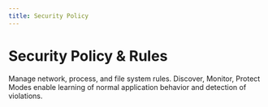 ```yaml
---
title: Security Policy
---
```


# Security Policy & Rules

Manage network, process, and file system rules. Discover, Monitor, Protect Modes enable learning of normal application behavior and detection of violations.
